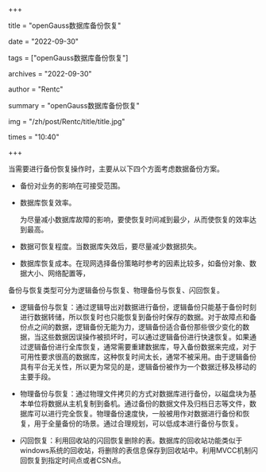 +++

title = "openGauss数据库备份恢复"

date = "2022-09-30"

tags = ["openGauss数据库备份恢复"]

archives = "2022-09-30"

author = "Rentc"

summary = "openGauss数据库备份恢复"

img = "/zh/post/Rentc/title/title.jpg"

times = "10:40"

+++

当需要进行备份恢复操作时，主要从以下四个方面考虑数据备份方案。

-   备份对业务的影响在可接受范围。

-   数据库恢复效率。

    为尽量减小数据库故障的影响，要使恢复时间减到最少，从而使恢复的效率达到最高。

-   数据可恢复程度。当数据库失效后，要尽量减少数据损失。

-   数据库恢复成本。在现网选择备份策略时参考的因素比较多，如备份对象、数据大小、网络配置等，
 
备份与恢复类型可分为逻辑备份与恢复、物理备份与恢复、闪回恢复。  

- 逻辑备份与恢复：通过逻辑导出对数据进行备份，逻辑备份只能基于备份时刻进行数据转储，所以恢复时也只能恢复到备份时保存的数据。对于故障点和备份点之间的数据，逻辑备份无能为力，逻辑备份适合备份那些很少变化的数据，当这些数据因误操作被损坏时，可以通过逻辑备份进行快速恢复。如果通过逻辑备份进行全库恢复，通常需要重建数据库，导入备份数据来完成，对于可用性要求很高的数据库，这种恢复时间太长，通常不被采用。由于逻辑备份具有平台无关性，所以更为常见的是，逻辑备份被作为一个数据迁移及移动的主要手段。

- 物理备份与恢复：通过物理文件拷贝的方式对数据库进行备份，以磁盘块为基本单位将数据从主机复制到备机。通过备份的数据文件及归档日志等文件，数据库可以进行完全恢复。物理备份速度快，一般被用作对数据进行备份和恢复，用于全量备份的场景。通过合理规划，可以低成本进行备份与恢复。

- 闪回恢复：利用回收站的闪回恢复删除的表。数据库的回收站功能类似于windows系统的回收站，将删除的表信息保存到回收站中。利用MVCC机制闪回恢复到指定时间点或者CSN点。
